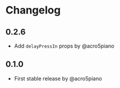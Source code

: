 # Changelog

## 0.2.6

- Add `delayPressIn` props by @acro5piano

## 0.1.0

- First stable release by @acro5piano
